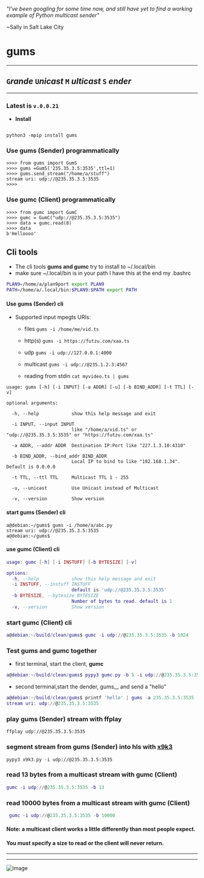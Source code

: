 <I> "I've been googling for some time now, and still have yet to find a working example of Python multicast sender" </I>

~Sally in Salt Lake City

#  gums

---
## `G`<I>rande</I> `U`<I>nicast</I> `M` <I>ulticast</I> `S` <I>ender</I> 


---

### Latest is `v.0.0.21`



* __Install__

```smalltalk

python3 -mpip install gums

```

### Use gums (Sender) programmatically
```py3
>>>> from gums import GumS
>>>> gums =GumS('235.35.3.5:3535',ttl=1)
>>>> gums.send_stream("/home/a/stuff")
stream uri: udp://@235.35.3.5:3535
>>>>
```
### Use gumc (Client) programmatically
```py3
>>>> from gumc import GumC
>>>> gumc = GumC("udp://@235.35.3.5:3535")
>>>> data = gumc.read(8)
>>>> data
b'Helloooo'

```
## Cli tools
* The cli tools __gums and gumc__ try to install to ~/.local/bin
* make sure ~/.local/bin is in your path I have this at the end my .bashrc 
```sh
PLAN9=/home/a/plan9port export PLAN9
PATH=/home/a/.local/bin:$PLAN9:$PATH export PATH
```

#### __Use gums (Sender) cli__

   * Supported input mpegts URIs:
   
     
     * files  `gums -i /home/me/vid.ts`
     
     * http(s) `gums -i https://futzu.com/xaa.ts`
     
     * udp `gums -i udp://127.0.0.1:4000`

     * multicast `gums -i udp://@235.1.2.3:4567`
     
     * reading from stdin `cat myvideo.ts | gums`

```smalltalk
usage: gums [-h] [-i INPUT] [-a ADDR] [-u] [-b BIND_ADDR] [-t TTL] [-v]

optional arguments:

  -h, --help            show this help message and exit
  
  -i INPUT, --input INPUT
                        like "/home/a/vid.ts" or "udp://@235.35.3.5:3535" or "https://futzu.com/xaa.ts"
                        
  -a ADDR, --addr ADDR  Destination IP:Port like "227.1.3.10:4310"
    
  -b BIND_ADDR, --bind_addr BIND_ADDR
                        Local IP to bind to like "192.168.1.34". Default is 0.0.0.0
                        
  -t TTL, --ttl TTL     Multicast TTL 1 - 255
 
  -u, --unicast         Use Unicast instead of Multicast 

  -v, --version         Show version

```
#### __start gums (Sender) cli__
```smalltalk
a@debian:~/gums$ gums -i /home/a/abc.py 
stream uri: udp://@235.35.3.5:3535
a@debian:~/gums$ 
```
#### __use gumc (Client) cli__
```lua
usage: gumc [-h] [-i INSTUFF] [-b BYTESIZE] [-v]

options:
  -h, --help            show this help message and exit
  -i INSTUFF, --instuff INSTUFF
                        default is 'udp://@235.35.3.5:3535'
  -b BYTESIZE, --bytesize BYTESIZE
                        Number of bytes to read. default is 1
  -v, --version         Show version
```

### start gumc (Client) cli
```lua
a@debian:~/build/clean/gums$ gumc -i udp://@235.35.3.5:3535 -b 1024

```
### Test gums and gumc together
* first terminal, start the client, __gumc__
```lua
a@debian:~/build/clean/gums$ pypy3 gumc.py -b 5 -i udp://@235.35.3.5:3535
```
* second terminal,start the dender, gums__ and send a "hello"
```lua
a@debian:~/build/clean/gums$ printf 'hello' | gums -a 235.35.3.5:3535
stream uri: udp://@235.35.3.5:3535
```
### play gums (Sender) stream with ffplay

```smalltalk
ffplay udp://@235.35.3.5:3535
```
### segment stream from gums  (Sender) into hls with [x9k3](https://github.com/futzu/x9k3)

```smalltalk
pypy3 x9k3.py -i udp://@235.35.3.5:3535
```
     
### read 13 bytes from a multicast stream with gumc (Client)
 ```lua
 gumc -i udp://@235.35.3.5:3535 -b 13
 ```
### read 10000 bytes from a multicast stream with gumc (Client)
 ```lua
  gumc -i udp://@235.35.3.5:3535 -b 10000
```
#### Note: a multicast client works a little differently than most people expect.
#### You must specify a size to read or the client will never return.
___



___

![image](https://user-images.githubusercontent.com/52701496/166299701-72ee908a-5053-45fc-a716-4b8ca4b1ef32.png)

